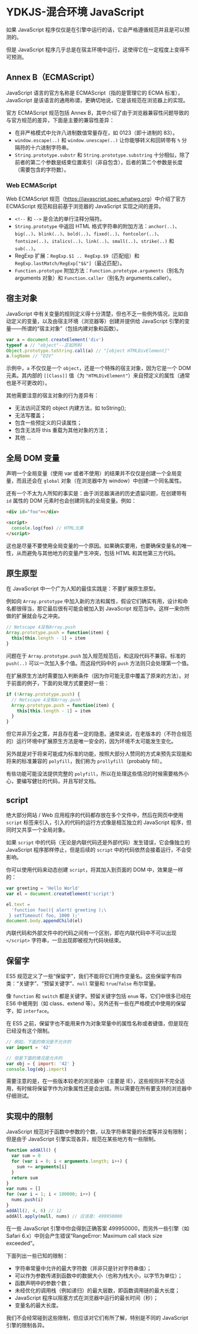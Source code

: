# YDKJS-混合环境 JavaScript

如果 JavaScript 程序仅仅是在引擎中运行的话，它会严格遵循规范并且是可以预测的。

但是 JavaScript 程序几乎总是在宿主环境中运行，这使得它在一定程度上变得不可预测。

## Annex B（ECMAScript）

JavaScript 语言的官方名称是 ECMAScript（指的是管理它的 ECMA 标准），JavaScript 是该语言的通用称谓，更确切地说，它是该规范在浏览器上的实现。

官方 ECMAScript 规范包括 Annex B，其中介绍了由于浏览器兼容性问题导致的与官方规范的差异，下面是主要的兼容性差异：

- 在非严格模式中允许八进制数值常量存在，如 0123（即十进制的 83）。
- `window.escape(..)` 和 `window.unescape(..)` 让你能够转义和回转带有 `%` 分隔符的十六进制字符串。
- `String.prototype.substr` 和 `String.prototype.substring` 十分相似，除了前者的第二个参数是结束位置索引（非自包含），后者的第二个参数是长度（需要包含的字符数）。

### Web ECMAScript

Web ECMAScript 规范（<https://javascript.spec.whatwg.org>）中介绍了官方 ECMAScript 规范和目前基于浏览器的 JavaScript 实现之间的差异。

- `<!--` 和 `-->` 是合法的单行注释分隔符。
- `String.prototype` 中返回 HTML 格式字符串的附加方法：`anchor(..)`、`big(..)`、`blink(..)`、`bold(..)`、`fixed(..)`、`fontcolor(..)`、`fontsize(..)`、`italics(..)`、`link(..)`、`small(..)`、`strike(..)` 和 `sub(..)`。
- RegExp 扩展：`RegExp.$1 .. RegExp.$9`（匹配组）和 `RegExp.lastMatch/RegExp["$&"]`（最近匹配）。
- `Function.prototype` 附加方法：`Function.prototype.arguments`（别名为 arguments 对象）和 `Function.caller`（别名为 arguments.caller）。

## 宿主对象

JavaScript 中有关变量的规则定义得十分清楚，但也不乏一些例外情况，比如自动定义的变量，以及由宿主环境（浏览器等）创建并提供给 JavaScript 引擎的变量——所谓的“宿主对象”（包括内建对象和函数）。

```js
var a = document.createElement('div')
typeof a // "object"--正如所料
Object.prototype.toString.call(a) // "[object HTMLDivElement]"
a.tagName // "DIV"
```

示例中，`a` 不仅仅是一个 `object`，还是一个特殊的宿主对象，因为它是一个 DOM 元素。其内部的 `[[Class]]` 值（为 `"HTMLDivElement"`）来自预定义的属性（通常也是不可更改的）。

其他需要注意的宿主对象的行为差异有：

- 无法访问正常的 object 内建方法，如 toString();
- 无法写覆盖；
- 包含一些预定义的只读属性；
- 包含无法将 this 重载为其他对象的方法；
- 其他 ...

## 全局 DOM 变量

声明一个全局变量（使用 var 或者不使用）的结果并不仅仅是创建一个全局变量，而且还会在 `global` 对象（在浏览器中为 window）中创建一个同名属性。

还有一个不太为人所知的事实是：由于浏览器演进的历史遗留问题，在创建带有 `id` 属性的 DOM 元素时也会创建同名的全局变量。例如：

```html
<div id="foo"></div>

<script>
  console.log(foo) // HTML元素
</script>
```

这也是尽量不要使用全局变量的一个原因。如果确实要用，也要确保变量名的唯一性，从而避免与其他地方的变量产生冲突，包括 HTML 和其他第三方代码。

## 原生原型

在 JavaScript 中一个广为人知的最佳实践是：不要扩展原生原型。

例如向 `Array.prototype` 中加入新的方法和属性，假设它们确实有用，设计和命名都很得当，那它最后很有可能会被加入到 JavaScript 规范当中。这样一来你所做的扩展就会与之冲突。

```js
// Netscape 4没有Array.push
Array.prototype.push = function(item) {
  this[this.length - 1] = item
}
```

问题在于 `Array.prototype.push` 加入规范规范后，和这段代码不兼容。标准的 `push(..)` 可以一次加入多个值。而这段代码中的 `push` 方法则只会处理第一个值。

在扩展原生方法时需要加入判断条件（因为你可能无意中覆盖了原来的方法）。对于前面的例子，下面的处理方式要更好一些：

```js
if (!Array.prototype.push) {
  // Netscape 4没有Array.push
  Array.prototype.push = function(item) {
    this[this.length - 1] = item
  }
}
```

但它并非万全之策，并且存在着一定的隐患。通常来说，在老版本的（不符合规范的）运行环境中扩展原生方法是唯一安全的，因为环境不太可能发生变化。

另外就是对于将来可能成为标准的功能，按照大部分人赞同的方式来预先实现能和将来的标准兼容的 `polyfill`，我们称为 `prollyfill`（probably fill）。

有些功能可能没法提供完整的 `polyfill`，所以在处理这些情况的时候需要格外小心，要编写健壮的代码，并且写好文档。

## script

绝大部分网站 / Web 应用程序的代码都存放在多个文件中，然后在网页中使用 `script` 标签来引入，引入的代码的运行方式像是相互独立的 JavaScript 程序，但同时又共享一个全局对象。

如果 `script` 中的代码（无论是内联代码还是外部代码）发生错误，它会像独立的 JavaScript 程序那样停止，但是后续的 `script` 中的代码依然会接着运行，不会受影响。

你可以使用代码来动态创建 `script`，将其加入到页面的 DOM 中，效果是一样的：

```js
var greeting = 'Hello World'
var el = document.createElement('script')

el.text =
  'function foo(){ alert( greeting );\
 } setTimeout( foo, 1000 );'
document.body.appendChild(el)
```

内联代码和外部文件中的代码之间有一个区别，即在内联代码中不可以出现 `</script>` 字符串，一旦出现即被视为代码块结束。

## 保留字

ES5 规范定义了一些“保留字”，我们不能将它们用作变量名。这些保留字有四类：“关键字”、“预留关键字”、`null` 常量和 `true`/`false` 布尔常量。

像 `function` 和 `switch` 都是关键字。预留关键字包括 `enum` 等，它们中很多已经在 ES6 中被用到（如 class、extend 等）。另外还有一些在严格模式中使用的保留字，如 `interface`。

在 ES5 之前，保留字也不能用来作为对象常量中的属性名称或者键值，但是现在已经没有这个限制。

```js
// 例如，下面的情况是不允许的
var import = '42'

// 但是下面的情况是允许的
var obj = { import: '42' }
console.log(obj.import)
```

需要注意的是，在一些版本较老的浏览器中（主要是 IE），这些规则并不完全适用，有时候将保留字作为对象属性还是会出错。所以需要在所有要支持的浏览器中仔细测试。

## 实现中的限制

JavaScript 规范对于函数中参数的个数，以及字符串常量的长度等并没有限制；但是由于 JavaScript 引擎实现各异，规范在某些地方有一些限制。

```js
function addAll() {
  var sum = 0
  for (var i = 0; i < arguments.length; i++) {
    sum += arguments[i]
  }
  return sum
}
var nums = []
for (var i = 1; i < 100000; i++) {
  nums.push(i)
}
addAll(2, 4, 6) // 12
addAll.apply(null, nums) // 应该是: 499950000
```

在一些 JavaScript 引擎中你会得到正确答案 499950000，而另外一些引擎（如 Safari 6.x）中则会产生错误“RangeError: Maximum call stack size exceeded”。

下面列出一些已知的限制：

- 字符串常量中允许的最大字符数（并非只是针对字符串值）；
- 可以作为参数传递到函数中的数据大小（也称为栈大小，以字节为单位）；
- 函数声明中的参数个数；
- 未经优化的调用栈（例如递归）的最大层数，即函数调用链的最大长度；
- JavaScript 程序以阻塞方式在浏览器中运行的最长时间（秒）；
- 变量名的最大长度。

我们不会经常碰到这些限制，但应该对它们有所了解，特别是不同的 JavaScript 引擎的限制各异。
